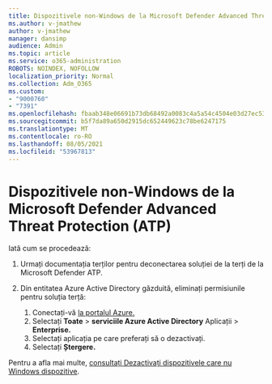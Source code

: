```yaml
---
title: Dispozitivele non-Windows de la Microsoft Defender Advanced Threat Protection (ATP)
ms.author: v-jmathew
author: v-jmathew
manager: dansimp
audience: Admin
ms.topic: article
ms.service: o365-administration
ROBOTS: NOINDEX, NOFOLLOW
localization_priority: Normal
ms.collection: Adm_O365
ms.custom:
- "9000760"
- "7391"
ms.openlocfilehash: fbaab348e06691b73db68492a0083c4a5a54c4504e03d27ec53f2a9f5047266d
ms.sourcegitcommit: b5f7da89a650d2915dc652449623c78be6247175
ms.translationtype: MT
ms.contentlocale: ro-RO
ms.lasthandoff: 08/05/2021
ms.locfileid: "53967813"
---
```

# <a name="offboard-non-windows-devices-from-microsoft-defender-advanced-threat-protection-atp"></a>Dispozitivele non-Windows de la Microsoft Defender Advanced Threat Protection (ATP)

Iată cum se procedează:

1. Urmați documentația terților pentru deconectarea soluției de la terți de la Microsoft Defender ATP.
2. Din entitatea Azure Active Directory găzduită, eliminați permisiunile pentru soluția terță:

    1. Conectați-vă [la portalul Azure.](https://go.microsoft.com/fwlink/?linkid=2125612)
    1. Selectați **Toate**  >  **serviciile Azure Active Directory** Aplicații  >  **Enterprise.**
    1. Selectați aplicația pe care preferați să o dezactivați.
    1. Selectați **Ștergere.**

Pentru a afla mai multe, [consultați Dezactivați dispozitivele care nu Windows dispozitive](https://go.microsoft.com/fwlink/?linkid=2143630).
